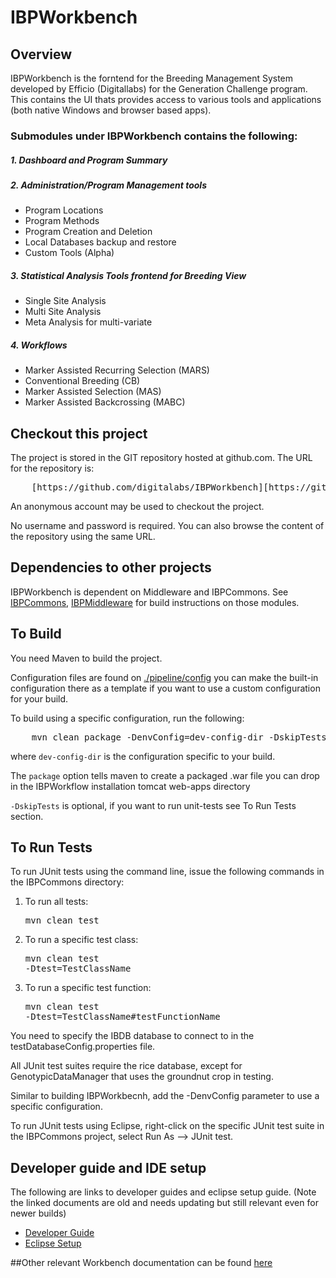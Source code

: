 IBPWorkbench
============

Overview
----------
IBPWorkbench is the forntend for the Breeding Management System developed by Efficio (Digitallabs) for the Generation Challenge program.
This contains the UI thats provides access to various tools and applications (both native Windows and browser based apps).

### Submodules under IBPWorkbench contains the following:

##### 1. Dashboard and Program Summary

##### 2. Administration/Program Management tools

- Program Locations
- Program Methods
- Program Creation and Deletion
- Local Databases backup and restore
- Custom Tools (Alpha)

##### 3. Statistical Analysis Tools frontend for Breeding View

- Single Site Analysis
- Multi Site Analysis
- Meta Analysis for multi-variate

##### 4. Workflows

- Marker Assisted Recurring Selection (MARS)
- Conventional Breeding (CB)
- Marker Assisted Selection (MAS)
- Marker Assisted Backcrossing (MABC)

Checkout this project
-----------------------
The project is stored in the GIT repository hosted at github.com.  The URL for the repository is: 
<pre>
    [https://github.com/digitalabs/IBPWorkbench][https://github.com/digitalabs/IBPWorkbench]   
</pre>
An anonymous account may be used to checkout the project.  

No username and password is required.  You can also browse the content of the repository using the same URL.  

Dependencies to other projects
-------------------------------

IBPWorkbench is dependent on Middleware and IBPCommons. See [IBPCommons][ibpcommons_git_link], [IBPMiddleware][ibpmiddleware_git_link] for build instructions on those modules.

To Build
----------
You need Maven to build the project.

Configuration files are found on [./pipeline/config][configuration_link] you can make the built-in configuration there as a template if you want to use a custom configuration for your build.

To build using a specific configuration, run the following:  
<pre>
    mvn clean package -DenvConfig=dev-config-dir -DskipTests  
</pre>  
 
where `dev-config-dir` is the configuration specific to your build.

The `package` option tells maven to create a packaged .war file you can drop in the IBPWorkflow installation tomcat web-apps directory 

`-DskipTests` is optional, if you want to run unit-tests see To Run Tests section.

To Run Tests
--------------
To run JUnit tests using the command line, issue the following commands in the IBPCommons directory:
  1.  To run all tests: <pre>mvn clean test</pre>
  2.  To run a specific test class: <pre>mvn clean test -Dtest=TestClassName</pre>
  3.  To run a specific test function: <pre>mvn clean test -Dtest=TestClassName#testFunctionName</pre>

You need to specify the IBDB database to connect to in the testDatabaseConfig.properties file. 

All JUnit test suites require the rice database, except for GenotypicDataManager that uses the groundnut crop in testing.

Similar to building IBPWorkbecnh, add the -DenvConfig parameter to use a specific configuration.

To run JUnit tests using Eclipse, right-click on the specific JUnit test suite in the IBPCommons project, select Run As --> JUnit test.

Developer guide and IDE setup
-------------------
The following are links to developer guides and eclipse setup guide. (Note the linked documents are old and needs updating but still relevant even for newer builds)
- [Developer Guide][dev_guide_link]
- [Eclipse Setup][dev_eclipse_link]

##Other relevant Workbench documentation can be found [here][workbench_conf_link]

[ibpcommons_git_link]: https://github.com/digitalabs/IBPCommons
[ibpmiddleware_git_link]: https://github.com/digitalabs/IBPMiddleware
[configuration_link]: https://github.com/digitalabs/IBPWorkbench/tree/master/pipeline/config
[dev_guide_link]: http://confluence.efficio.us.com/x/FYAt
[dev_eclipse_link]: http://confluence.efficio.us.com/x/1IA2
[workbench_conf_link]: http://confluence.efficio.us.com/x/LIAt
